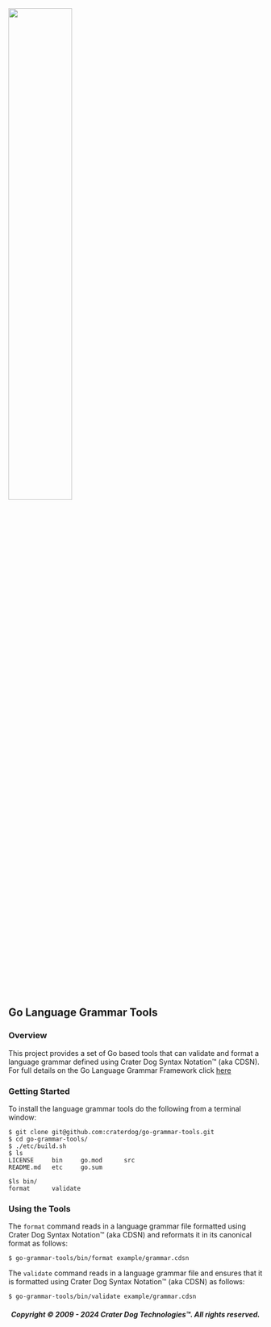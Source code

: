 <img src="https://craterdog.com/images/CraterDog.png" width="50%">

## Go Language Grammar Tools

### Overview
This project provides a set of Go based tools that can validate and format a
language grammar defined using Crater Dog Syntax Notation™ (aka CDSN).  For full
details on the Go Language Grammar Framework click
[here](https://github.com/craterdog/go-grammar-framework/wiki)

### Getting Started
To install the language grammar tools do the following from a terminal window:
```
$ git clone git@github.com:craterdog/go-grammar-tools.git
$ cd go-grammar-tools/
$ ./etc/build.sh
$ ls
LICENSE		bin		go.mod		src
README.md	etc		go.sum

$ls bin/
format		validate
```

### Using the Tools
The `format` command reads in a language grammar file formatted using Crater Dog
Syntax Notation™ (aka CDSN) and reformats it in its canonical format as
follows:
```
$ go-grammar-tools/bin/format example/grammar.cdsn
```

The `validate` command reads in a language grammar file and ensures that it is
formatted using Crater Dog Syntax Notation™ (aka CDSN) as follows:
```
$ go-grammar-tools/bin/validate example/grammar.cdsn
```

<H5 align="center"> Copyright © 2009 - 2024  Crater Dog Technologies™. All rights reserved. </H5>
